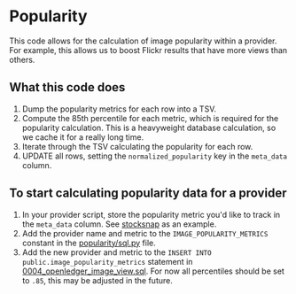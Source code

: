 # Popularity

This code allows for the calculation of image popularity within a provider. For
example, this allows us to boost Flickr results that have more views than
others.

## What this code does

1. Dump the popularity metrics for each row into a TSV.
2. Compute the 85th percentile for each metric, which is required for the
   popularity calculation. This is a heavyweight database calculation, so we
   cache it for a really long time.
3. Iterate through the TSV calculating the popularity for each row.
4. UPDATE all rows, setting the `normalized_popularity` key in the `meta_data`
   column.

## To start calculating popularity data for a provider

1. In your provider script, store the popularity metric you'd like to track in
   the `meta_data` column. See
   [stocksnap](https://github.com/WordPress/openverse-catalog/blob/6c172033e42a91bcd8f9bf78fd6b933a70bd88bf/openverse_catalog/dags/provider_api_scripts/stocksnap.py#L175-L185)
   as an example.
2. Add the provider name and metric to the `IMAGE_POPULARITY_METRICS` constant
   in the [popularity/sql.py](sql.py) file.
3. Add the new provider and metric to the
   `INSERT INTO public.image_popularity_metrics` statement in
   [0004_openledger_image_view.sql](../../../../docker/upstream_db/0004_openledger_image_view.sql#L45).
   For now all percentiles should be set to `.85`, this may be adjusted in the
   future.
